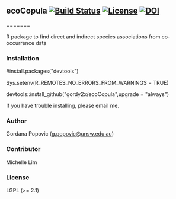 ## ecoCopula [![Build Status](https://travis-ci.com/gordy2x/ecoCopula.svg)](https://travis-ci.com/gordy2x/ecoCopula) [![License](http://img.shields.io/badge/license-LGPL%20%28%3E=%202.1%29-brightgreen.svg?style=flat)](http://www.gnu.org/licenses/gpl-2.0.html) [![DOI](https://zenodo.org/badge/139233335.svg)](https://zenodo.org/badge/latestdoi/139233335)

=======

R package to find direct and indirect species associations from co-occurrence data

### Installation

#install.packages("devtools")

Sys.setenv(R_REMOTES_NO_ERRORS_FROM_WARNINGS = TRUE)

devtools::install_github("gordy2x/ecoCopula",upgrade = "always")

If you have trouble installing, please email me.

### Author

Gordana Popovic (g.popovic@unsw.edu.au)

### Contributor

Michelle Lim

### License

LGPL (>= 2.1)

